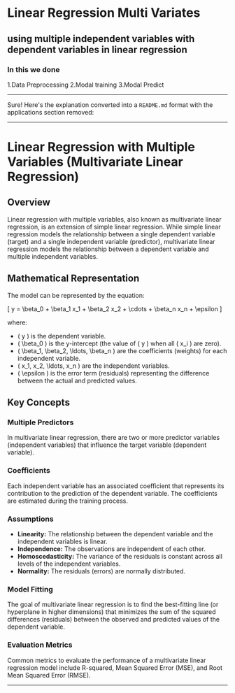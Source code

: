 
# Linear Regression Multi Variates

## using multiple independent variables with dependent variables in linear regression

### In this we done 

 1.Data Preprocessing 
 2.Modal training
 3.Modal Predict

 ---
Sure! Here's the explanation converted into a `README.md` format with the applications section removed:

---

# Linear Regression with Multiple Variables (Multivariate Linear Regression)

## Overview

Linear regression with multiple variables, also known as multivariate linear regression, is an extension of simple linear regression. While simple linear regression models the relationship between a single dependent variable (target) and a single independent variable (predictor), multivariate linear regression models the relationship between a dependent variable and multiple independent variables.

## Mathematical Representation

The model can be represented by the equation:

\[ y = \beta_0 + \beta_1 x_1 + \beta_2 x_2 + \cdots + \beta_n x_n + \epsilon \]

where:
- \( y \) is the dependent variable.
- \( \beta_0 \) is the y-intercept (the value of \( y \) when all \( x_i \) are zero).
- \( \beta_1, \beta_2, \ldots, \beta_n \) are the coefficients (weights) for each independent variable.
- \( x_1, x_2, \ldots, x_n \) are the independent variables.
- \( \epsilon \) is the error term (residuals) representing the difference between the actual and predicted values.

## Key Concepts

### Multiple Predictors
In multivariate linear regression, there are two or more predictor variables (independent variables) that influence the target variable (dependent variable).

### Coefficients
Each independent variable has an associated coefficient that represents its contribution to the prediction of the dependent variable. The coefficients are estimated during the training process.

### Assumptions
- **Linearity:** The relationship between the dependent variable and the independent variables is linear.
- **Independence:** The observations are independent of each other.
- **Homoscedasticity:** The variance of the residuals is constant across all levels of the independent variables.
- **Normality:** The residuals (errors) are normally distributed.

### Model Fitting
The goal of multivariate linear regression is to find the best-fitting line (or hyperplane in higher dimensions) that minimizes the sum of the squared differences (residuals) between the observed and predicted values of the dependent variable.

### Evaluation Metrics
Common metrics to evaluate the performance of a multivariate linear regression model include R-squared, Mean Squared Error (MSE), and Root Mean Squared Error (RMSE).

---
